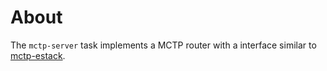 # About

The `mctp-server` task implements a MCTP router with a interface similar to [mctp-estack](https://github.com/CodeConstruct/mctp-rs/blob/main/mctp-estack).

